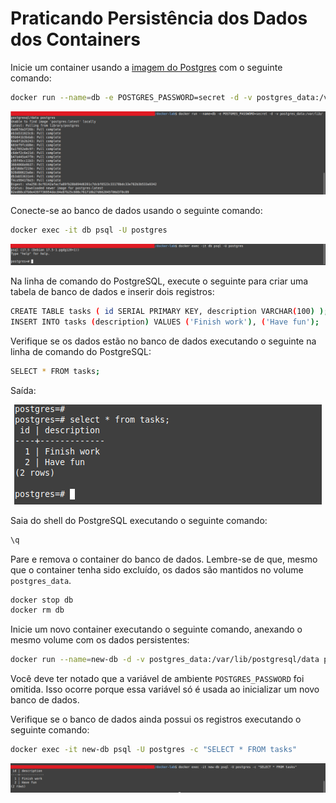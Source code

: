 # Praticando Persistência dos Dados dos Containers 

Inicie um container usando a [imagem do Postgres](https://hub.docker.com/_/postgres?_gl=1*9tglgm*_gcl_au*MTQ1MDg5MTQzNy4xNzQ5MTI2NDM0*_ga*Njk0OTE5NDE4LjE3NDkxMjY0MzY.*_ga_XJWPQMJYHQ*czE3NDk3Mzk0ODYkbzIwJGcxJHQxNzQ5NzQxMjIyJGo2MCRsMCRoMA..) com o seguinte comando:

```bash
docker run --name=db -e POSTGRES_PASSWORD=secret -d -v postgres_data:/var/lib/postgresql/data postgres
```

<div align="center">
    <img src="./media/postgres-run.png" alt="docker run...">
</div>

Conecte-se ao banco de dados usando o seguinte comando:

```bash
docker exec -it db psql -U postgres
```

<div align="center">
    <img src="./media/postgres-exec.png" alt="docker run...">
</div>

Na linha de comando do PostgreSQL, execute o seguinte para criar uma tabela de banco de dados e inserir dois registros:

```bash
CREATE TABLE tasks ( id SERIAL PRIMARY KEY, description VARCHAR(100) );
INSERT INTO tasks (description) VALUES ('Finish work'), ('Have fun');
```

Verifique se os dados estão no banco de dados executando o seguinte na linha de comando do PostgreSQL: 

```bash
SELECT * FROM tasks;
```

Saída:

<div align="center">
    <img src="./media/postgres-select.png" alt="docker run...">
</div>

Saia do shell do PostgreSQL executando o seguinte comando:

```bash
\q
```

Pare e remova o container do banco de dados. Lembre-se de que, mesmo que o container tenha sido excluído, os dados são mantidos no volume `postgres_data`. 

```bash
docker stop db
docker rm db
```

Inicie um novo container executando o seguinte comando, anexando o mesmo volume com os dados persistentes:

```bash
docker run --name=new-db -d -v postgres_data:/var/lib/postgresql/data postgres
```

Você deve ter notado que a variável de ambiente `POSTGRES_PASSWORD` foi omitida. Isso ocorre porque essa variável só é usada ao inicializar um novo banco de dados.

Verifique se o banco de dados ainda possui os registros executando o seguinte comando: 

```bash
docker exec -it new-db psql -U postgres -c "SELECT * FROM tasks"
```

<div align="center">
    <img src="./media/postgres-final.png" alt="docker run...">
</div>
